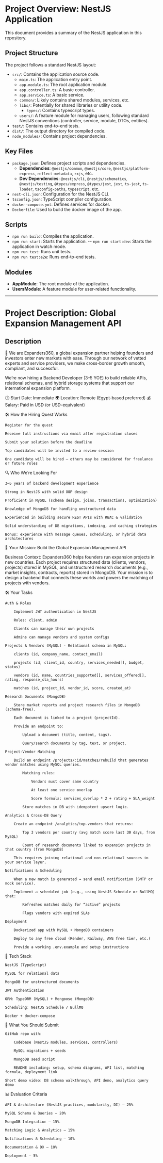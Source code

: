 # Project Overview: NestJS Application

This document provides a summary of the NestJS application in this repository.

## Project Structure

The project follows a standard NestJS layout:

-   `src/`: Contains the application source code.
    -   `main.ts`: The application entry point.
    -   `app.module.ts`: The root application module.
    -   `app.controller.ts`: A basic controller.
    -   `app.service.ts`: A basic service.
    -   `common/`: Likely contains shared modules, services, etc.
    -   `libs/`: Potentially for shared libraries or utility code.
        - `types/`: Contains typescript types.
    -   `users/`: A feature module for managing users, following standard NestJS conventions (controller, service, module, DTOs, entities).
-   `test/`: Contains end-to-end tests.
-   `dist/`: The output directory for compiled code.
-   `node_modules/`: Contains project dependencies.

## Key Files

-   `package.json`: Defines project scripts and dependencies.
    -   **Dependencies**: `@nestjs/common`, `@nestjs/core`, `@nestjs/platform-express`, `reflect-metadata`, `rxjs`, etc.
    -   **Dev Dependencies**: `@nestjs/cli`, `@nestjs/schematics`, `@nestjs/testing`, `@types/express`, `@types/jest`, `jest`, `ts-jest`, `ts-loader`, `tsconfig-paths`, `typescript`, etc.
-   `nest-cli.json`: Configuration for the NestJS CLI.
-   `tsconfig.json`: TypeScript compiler configuration.
-   `docker-compose.yml`: Defines services for docker.
-   `Dockerfile`: Used to build the docker image of the app.

## Scripts

-   `npm run build`: Compiles the application.
-   `npm run start`: Starts the application.
--   `npm run start:dev`: Starts the application in watch mode.
-   `npm run test`: Runs unit tests.
-   `npm run test:e2e`: Runs end-to-end tests.

## Modules

-   **AppModule**: The root module of the application.
-   **UsersModule**: A feature module for user-related functionality.

---

# Project Description: Global Expansion Management API

## Description

👋 We are Expanders360, a global expansion partner helping founders and investors enter new markets with ease. Through our network of vetted experts and service providers, we make cross-border growth smooth, compliant, and successful.

We’re now hiring a Backend Developer (3–5 YOE) to build reliable APIs, relational schemas, and hybrid storage systems that support our international expansion platform.

🕓 Start Date: Immediate
🌍 Location: Remote (Egypt-based preferred)
💰 Salary: Paid in USD (or USD-equivalent)

🛠️ How the Hiring Quest Works

    Register for the quest

    Receive full instructions via email after registration closes

    Submit your solution before the deadline

    Top candidates will be invited to a review session

    One candidate will be hired — others may be considered for freelance or future roles

🔍 Who We’re Looking For

    3–5 years of backend development experience

    Strong in NestJS with solid OOP design

    Proficient in MySQL (schema design, joins, transactions, optimization)

    Knowledge of MongoDB for handling unstructured data

    Experienced in building secure REST APIs with RBAC & validation

    Solid understanding of DB migrations, indexing, and caching strategies

    Bonus: experience with message queues, scheduling, or hybrid data architectures

🎯 Your Mission: Build the Global Expansion Management API

Business Context:
Expanders360 helps founders run expansion projects in new countries. Each project requires structured data (clients, vendors, projects) stored in MySQL, and unstructured research documents (e.g., market insights, contracts, reports) stored in MongoDB. Your mission is to design a backend that connects these worlds and powers the matching of projects with vendors.

🛠️ Your Tasks

    Auth & Roles

        Implement JWT authentication in NestJS

        Roles: client, admin

        Clients can manage their own projects

        Admins can manage vendors and system configs

    Projects & Vendors (MySQL) - Relational schema in MySQL:

        clients (id, company_name, contact_email)

        projects (id, client_id, country, services_needed[], budget, status)

        vendors (id, name, countries_supported[], services_offered[], rating, response_sla_hours)

        matches (id, project_id, vendor_id, score, created_at)

    Research Documents (MongoDB)

        Store market reports and project research files in MongoDB (schema-free).

        Each document is linked to a project (projectId).

        Provide an endpoint to:

            Upload a document (title, content, tags).

            Query/search documents by tag, text, or project.

    Project-Vendor Matching

        Build an endpoint /projects/:id/matches/rebuild that generates vendor matches using MySQL queries.

            Matching rules:

                Vendors must cover same country

                At least one service overlap

                Score formula: services_overlap * 2 + rating + SLA_weight

            Store matches in DB with idempotent upsert logic.

    Analytics & Cross-DB Query

        Create an endpoint /analytics/top-vendors that returns:

            Top 3 vendors per country (avg match score last 30 days, from MySQL)

            Count of research documents linked to expansion projects in that country (from MongoDB)

        This requires joining relational and non-relational sources in your service layer.

    Notifications & Scheduling

        When a new match is generated → send email notification (SMTP or mock service).

        Implement a scheduled job (e.g., using NestJS Schedule or BullMQ) that:

            Refreshes matches daily for “active” projects

            Flags vendors with expired SLAs

    Deployment

        Dockerized app with MySQL + MongoDB containers

        Deploy to any free cloud (Render, Railway, AWS free tier, etc.)

        Provide a working .env.example and setup instructions

🧰 Tech Stack

    NestJS (TypeScript)

    MySQL for relational data

    MongoDB for unstructured documents

    JWT Authentication

    ORM: TypeORM (MySQL) + Mongoose (MongoDB)

    Scheduling: NestJS Schedule / BullMQ

    Docker + docker-compose

📝 What You Should Submit

    GitHub repo with:

        Codebase (NestJS modules, services, controllers)

        MySQL migrations + seeds

        MongoDB seed script

        README including: setup, schema diagrams, API list, matching formula, deployment link

    Short demo video: DB schema walkthrough, API demo, analytics query demo

📊 Evaluation Criteria

    API & Architecture (NestJS practices, modularity, DI) – 25%

    MySQL Schema & Queries – 20%

    MongoDB Integration – 15%

    Matching Logic & Analytics – 15%

    Notifications & Scheduling – 10%

    Documentation & DX – 10%

    Deployment – 5%